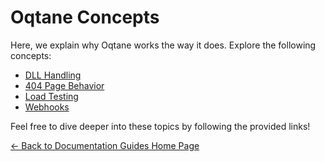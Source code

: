 # Oqtane Concepts

Here, we explain why Oqtane works the way it does. Explore the following concepts:

* [DLL Handling](./dll-handling.md)
* [404 Page Behavior](./404-page-behavior.md)
* [Load Testing](./load-testing.md)
* [Webhooks](./webhooks.md)

Feel free to dive deeper into these topics by following the provided links!

[← Back to Documentation Guides Home Page](../index.md)
